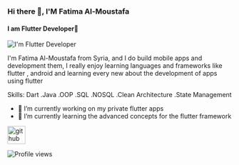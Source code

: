### Hi there 👋, I'M Fatima Al-Moustafa
#### I am Flutter Developer👩‍
![I'm Flutter Developer](https://media.licdn.com/dms/image/C4E16AQEEHgFUx9o4pg/profile-displaybackgroundimage-shrink_350_1400/0/1651226431144?e=1691020800&v=beta&t=UcEsnM2wyy_KKI7lsmS_MnnaxGu5nMs6tEV2TDoAeyY)

I'm Fatima Al-Moustafa from Syria, and I do build mobile apps and development them, I really enjoy learning languages and frameworks like flutter , android and learning every new about the development of apps using flutter

Skills: Dart .Java .OOP .SQL .NOSQL .Clean Architecture .State Management

- 🔭 I’m currently working on  my private flutter apps 
- 🌱 I’m currently learning  the advanced concepts for the flutter framework 


[<img src='https://cdn.jsdelivr.net/npm/simple-icons@3.0.1/icons/github.svg' alt='github' height='40'>](https://github.com/eng55fatima)  

![Profile views](https://gpvc.arturio.dev/eng55fatima)  
